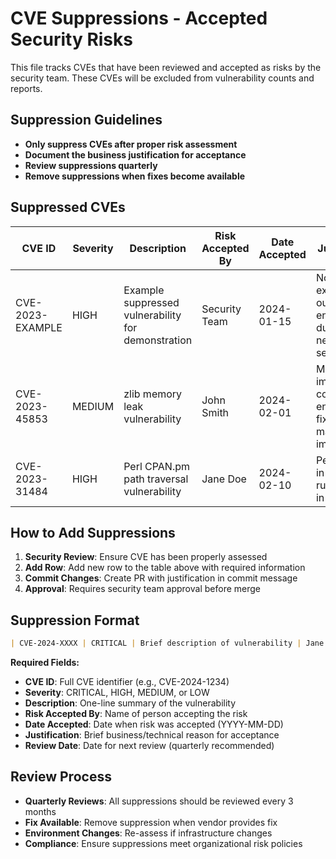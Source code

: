 # CVE Suppressions - Accepted Security Risks

This file tracks CVEs that have been reviewed and accepted as risks by the security team. These CVEs will be excluded from vulnerability counts and reports.

## Suppression Guidelines

- **Only suppress CVEs after proper risk assessment**
- **Document the business justification for acceptance**
- **Review suppressions quarterly**
- **Remove suppressions when fixes become available**

## Suppressed CVEs

| CVE ID | Severity | Description | Risk Accepted By | Date Accepted | Justification | Review Date |
|--------|----------|-------------|------------------|---------------|---------------|-------------|
| CVE-2023-EXAMPLE | HIGH | Example suppressed vulnerability for demonstration | Security Team | 2024-01-15 | Not exploitable in our environment due to network segmentation | 2024-04-15 |
| CVE-2023-45853 | MEDIUM | zlib memory leak vulnerability | John Smith | 2024-02-01 | Minimal impact in containerized environment, fix requires major base image update | 2024-05-01 |
| CVE-2023-31484 | HIGH | Perl CPAN.pm path traversal vulnerability | Jane Doe | 2024-02-10 | Perl not used in application runtime, only in build tools | 2024-05-10 |

## How to Add Suppressions

1. **Security Review**: Ensure CVE has been properly assessed
2. **Add Row**: Add new row to the table above with required information
3. **Commit Changes**: Create PR with justification in commit message
4. **Approval**: Requires security team approval before merge

## Suppression Format

```markdown
| CVE-2024-XXXX | CRITICAL | Brief description of vulnerability | Jane Doe | 2024-01-01 | Business justification | 2024-04-01 |
```

**Required Fields:**
- **CVE ID**: Full CVE identifier (e.g., CVE-2024-1234)
- **Severity**: CRITICAL, HIGH, MEDIUM, or LOW
- **Description**: One-line summary of the vulnerability
- **Risk Accepted By**: Name of person accepting the risk
- **Date Accepted**: Date when risk was accepted (YYYY-MM-DD)
- **Justification**: Brief business/technical reason for acceptance
- **Review Date**: Date for next review (quarterly recommended)

## Review Process

- **Quarterly Reviews**: All suppressions should be reviewed every 3 months
- **Fix Available**: Remove suppression when vendor provides fix
- **Environment Changes**: Re-assess if infrastructure changes
- **Compliance**: Ensure suppressions meet organizational risk policies 

